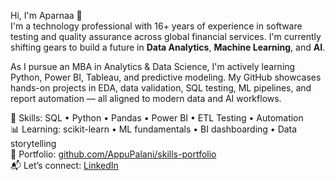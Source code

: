 Hi, I'm Aparnaa 👋  
I'm a technology professional with 16+ years of experience in software testing and quality assurance across global financial services. I'm currently shifting gears to build a future in **Data Analytics**, **Machine Learning**, and **AI**.

As I pursue an MBA in Analytics & Data Science, I'm actively learning Python, Power BI, Tableau, and predictive modeling. My GitHub showcases hands-on projects in EDA, data validation, SQL testing, ML pipelines, and report automation — all aligned to modern data and AI workflows.

🔧 Skills: SQL • Python • Pandas • Power BI • ETL Testing • Automation  
📊 Learning: scikit-learn • ML fundamentals • BI dashboarding • Data storytelling  
📁 Portfolio: [github.com/AppuPalani/skills-portfolio](https://github.com/AppuPalani/skills-portfol)  
📬 Let’s connect: [LinkedIn](https://linkedin.com/in/aparnaamariappan)
